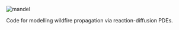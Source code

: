 ![mandel](https://github.com/user-attachments/assets/a73472c3-57c1-4765-a21f-8dda868dc852)

Code for modelling wildfire propagation via reaction-diffusion PDEs. 
